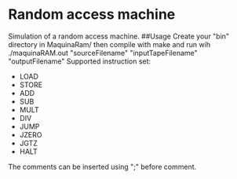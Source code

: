 Random access machine
=====================
Simulation of a random access machine.
##Usage
Create your "bin" directory in MaquinaRam/ then compile with make and run wih ./maquinaRAM.out "sourceFilename" "inputTapeFilename" "outputFilename"
Supported instruction set:
* LOAD
* STORE
* ADD
* SUB
* MULT
* DIV
* JUMP
* JZERO
* JGTZ
* HALT

The comments can be inserted using ";" before comment.
